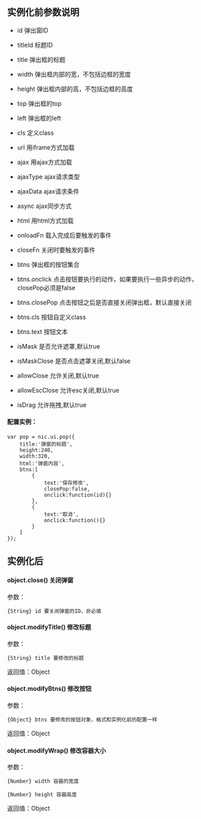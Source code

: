 ## 实例化前参数说明 ##

- id 弹出窗ID

- titleId 标题ID

- title 弹出框的标题

- width 弹出框内部的宽，不包括边框的宽度

- height 弹出框内部的高，不包括边框的高度

- top 弹出框的top

- left 弹出框的left

- cls 定义class

- url 用iframe方式加载

- ajax 用ajax方式加载

- ajaxType ajax请求类型

- ajaxData ajax请求条件

- async ajax同步方式

- html 用html方式加载

- onloadFn 载入完成后要触发的事件

- closeFn 关闭时要触发的事件

- btns 弹出框的按钮集合

- btns.onclick 点击按钮要执行的动作，如果要执行一些异步的动作，closePop必须是false

- btns.closePop 点击按钮之后是否直接关闭弹出框，默认直接关闭

- btns.cls 按钮自定义class

- btns.text 按钮文本

- isMask 是否允许遮罩,默认true

- isMaskClose 是否点击遮罩关闭,默认false

- allowClose 允许关闭,默认true

- allowEscClose 允许esc关闭,默认true

- isDrag 允许拖拽,默认true

#### 配置实例： ####
	
	var pop = nic.ui.pop({
		title:'弹窗的标题',
		height:240,
		width:320,
		html:'弹窗内容',
		btns:[
			{
				text:'保存修改',
				closePop:false,
				onclick:function(id){}
			},
			{
				text:'取消',
				onclick:function(){}
			}
		]
	});

## 实例化后 ##

#### object.close() 关闭弹窗 ####

参数：
	
	{String} id 要关闭弹窗的ID，非必填


#### object.modifyTitle() 修改标题

参数：
	
	{String} title 要修改的标题

返回值：Object 


#### object.modifyBtns() 修改按钮

参数：

	{Object} btns 要修改的按钮对象，格式和实例化前的配置一样

返回值：Object 


#### object.modifyWrap() 修改容器大小

参数：

	{Number} width 容器的宽度

	{Number} height 容器高度

返回值：Object 


